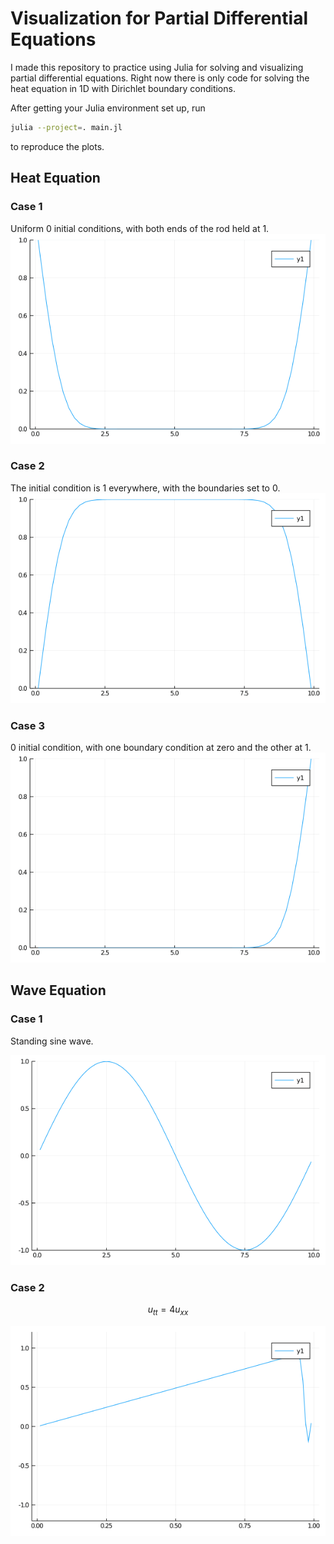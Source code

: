 # Visualization for Partial Differential Equations

I made this repository to practice using Julia for solving and visualizing
partial differential equations. Right now there is only code for solving the
heat equation in 1D with Dirichlet boundary conditions.

After getting your Julia environment set up, run
```bash
julia --project=. main.jl
```
to reproduce the plots.


## Heat Equation
### Case 1
Uniform 0 initial conditions, with both ends of the rod held at 1.
![Case 1](./plots/heat_equation_case_1.gif)

### Case 2
The initial condition is 1 everywhere, with the boundaries set to 0.
![Case 2](./plots/heat_equation_case_2.gif)

### Case 3
0 initial condition, with one boundary condition at zero and the other at 1.
![Case 3](./plots/heat_equation_case_3.gif)

## Wave Equation
### Case 1
Standing sine wave.

![Case 1](./plots/wave_equation_case_1.gif)

### Case 2
$$ u_{tt} = 4 u_{xx} $$

![Case 2](./plots/wave_equation_case_2.gif)